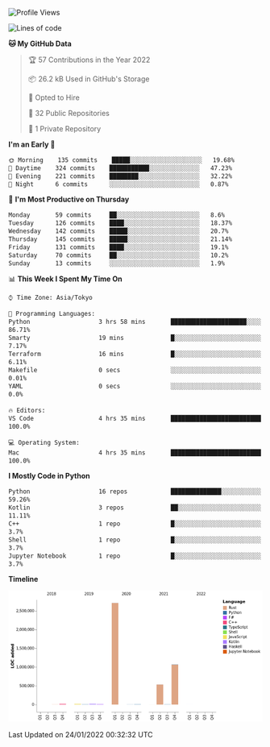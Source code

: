 <!--START_SECTION:waka-->
![Profile Views](http://img.shields.io/badge/Profile%20Views-0-blue)

![Lines of code](https://img.shields.io/badge/From%20Hello%20World%20I%27ve%20Written-4%20Million%20lines%20of%20code-blue)

**🐱 My GitHub Data** 

> 🏆 57 Contributions in the Year 2022
 > 
> 📦 26.2 kB Used in GitHub's Storage 
 > 
> 💼 Opted to Hire
 > 
> 📜 32 Public Repositories 
 > 
> 🔑 1 Private Repository 
 > 
**I'm an Early 🐤** 

```text
🌞 Morning    135 commits    █████░░░░░░░░░░░░░░░░░░░░   19.68% 
🌆 Daytime    324 commits    ███████████░░░░░░░░░░░░░░   47.23% 
🌃 Evening    221 commits    ████████░░░░░░░░░░░░░░░░░   32.22% 
🌙 Night      6 commits      ░░░░░░░░░░░░░░░░░░░░░░░░░   0.87%

```
📅 **I'm Most Productive on Thursday** 

```text
Monday       59 commits     ██░░░░░░░░░░░░░░░░░░░░░░░   8.6% 
Tuesday      126 commits    ████░░░░░░░░░░░░░░░░░░░░░   18.37% 
Wednesday    142 commits    █████░░░░░░░░░░░░░░░░░░░░   20.7% 
Thursday     145 commits    █████░░░░░░░░░░░░░░░░░░░░   21.14% 
Friday       131 commits    ████░░░░░░░░░░░░░░░░░░░░░   19.1% 
Saturday     70 commits     ██░░░░░░░░░░░░░░░░░░░░░░░   10.2% 
Sunday       13 commits     ░░░░░░░░░░░░░░░░░░░░░░░░░   1.9%

```


📊 **This Week I Spent My Time On** 

```text
⌚︎ Time Zone: Asia/Tokyo

💬 Programming Languages: 
Python                   3 hrs 58 mins       █████████████████████░░░░   86.71% 
Smarty                   19 mins             █░░░░░░░░░░░░░░░░░░░░░░░░   7.17% 
Terraform                16 mins             █░░░░░░░░░░░░░░░░░░░░░░░░   6.11% 
Makefile                 0 secs              ░░░░░░░░░░░░░░░░░░░░░░░░░   0.01% 
YAML                     0 secs              ░░░░░░░░░░░░░░░░░░░░░░░░░   0.0%

🔥 Editors: 
VS Code                  4 hrs 35 mins       █████████████████████████   100.0%

💻 Operating System: 
Mac                      4 hrs 35 mins       █████████████████████████   100.0%

```

**I Mostly Code in Python** 

```text
Python                   16 repos            ██████████████░░░░░░░░░░░   59.26% 
Kotlin                   3 repos             ██░░░░░░░░░░░░░░░░░░░░░░░   11.11% 
C++                      1 repo              █░░░░░░░░░░░░░░░░░░░░░░░░   3.7% 
Shell                    1 repo              █░░░░░░░░░░░░░░░░░░░░░░░░   3.7% 
Jupyter Notebook         1 repo              █░░░░░░░░░░░░░░░░░░░░░░░░   3.7%

```


**Timeline**

![Chart not found](https://raw.githubusercontent.com/kitagawa-hr/kitagawa-hr/main/charts/bar_graph.png) 


 Last Updated on 24/01/2022 00:32:32 UTC
<!--END_SECTION:waka-->
